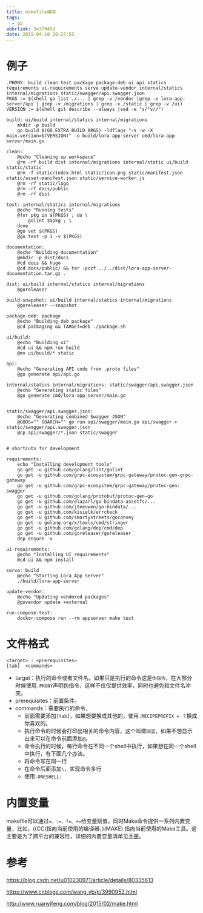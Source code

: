 ```yaml
---
title: makefile编写
tags:
  - go
abbrlink: 3e37945d
date: 2019-04-10 10:27:53
---
```


# 例子

```
.PHONY: build clean test package package-deb ui api statics requirements ui-requirements serve update-vendor internal/statics internal/migrations static/swagger/api.swagger.json
PKGS := $(shell go list ./... | grep -v /vendor |grep -v lora-app-server/api | grep -v /migrations | grep -v /static | grep -v /ui)
VERSION := $(shell git describe --always |sed -e "s/^v//")

build: ui/build internal/statics internal/migrations
	mkdir -p build
	go build $(GO_EXTRA_BUILD_ARGS) -ldflags "-s -w -X main.version=$(VERSION)" -o build/lora-app-server cmd/lora-app-server/main.go

clean:
	@echo "Cleaning up workspace"
	@rm -rf build dist internal/migrations internal/static ui/build static/static
	@rm -f static/index.html static/icon.png static/manifest.json static/asset-manifest.json static/service-worker.js
	@rm -rf static/logo
	@rm -rf docs/public
	@rm -rf dist

test: internal/statics internal/migrations
	@echo "Running tests"
	@for pkg in $(PKGS) ; do \
		golint $$pkg ; \
	done
	@go vet $(PKGS)
	@go test -p 1 -v $(PKGS)

documentation:
	@echo "Building documentation"
	@mkdir -p dist/docs
	@cd docs && hugo
	@cd docs/public/ && tar -pczf ../../dist/lora-app-server-documentation.tar.gz .

dist: ui/build internal/statics internal/migrations
	@goreleaser

build-snapshot: ui/build internal/statics internal/migrations
	@goreleaser --snapshot

package-deb: package
	@echo "Building deb package"
	@cd packaging && TARGET=deb ./package.sh

ui/build:
	@echo "Building ui"
	@cd ui && npm run build
	@mv ui/build/* static

api:
	@echo "Generating API code from .proto files"
	@go generate api/api.go

internal/statics internal/migrations: static/swagger/api.swagger.json
	@echo "Generating static files"
	@go generate cmd/lora-app-server/main.go


static/swagger/api.swagger.json:
	@echo "Generating combined Swagger JSON"
	@GOOS="" GOARCH="" go run api/swagger/main.go api/swagger > static/swagger/api.swagger.json
	@cp api/swagger/*.json static/swagger


# shortcuts for development

requirements:
	echo "Installing development tools"
	go get -u github.com/golang/lint/golint
	go get -u github.com/grpc-ecosystem/grpc-gateway/protoc-gen-grpc-gateway
	go get -u github.com/grpc-ecosystem/grpc-gateway/protoc-gen-swagger
	go get -u github.com/golang/protobuf/protoc-gen-go
	go get -u github.com/elazarl/go-bindata-assetfs/...
	go get -u github.com/jteeuwen/go-bindata/...
	go get -u github.com/kisielk/errcheck
	go get -u github.com/smartystreets/goconvey
	go get -u golang.org/x/tools/cmd/stringer
	go get -u github.com/golang/dep/cmd/dep
	go get -u github.com/goreleaser/goreleaser
	dep ensure -v

ui-requirements:
	@echo "Installing UI requirements"
	@cd ui && npm install

serve: build
	@echo "Starting Lora App Server"
	./build/lora-app-server

update-vendor:
	@echo "Updating vendored packages"
	@govendor update +external

run-compose-test:
	docker-compose run --rm appserver make test
```

# 文件格式

```
<target> : <prerequisites> 
[tab]  <commands>
```

- target：执行的命令或者文件名。如果只是执行的命令这是`伪指令`，在大部分时候使用`.PHONY`声明伪指令，这样不仅仅提供效率，同时也避免和文件名冲突。
- prerequisites：前置条件。
- commands：需要执行的命令，
  - 前面需要添加`[tab]`，如果想要换成其他的，使用`.RECIPEPREFIX = ？`换成你喜欢的。
  - 执行命令的时候会打印出相关的命令内容，这个叫做`回显`，如果不想显示出来可以在命令前面添加`@`。
  - 命令执行的时候，每行命令在不同一个shell中执行，如果想在同一个shell中执行，有下面几个办法。
  - 将命令写在同一行
  - 在命令后面添加`\`，实现命令多行
  - 使用`.ONESHELL:`

# 内置变量

makefile可以通过`=、:=、?=、+=`给变量赋值，同时Make命令提供一系列内置变量，比如，\((CC)指向当前使用的编译器，\)(MAKE) 指向当前使用的Make工具。这主要是为了跨平台的兼容性，详细的内置变量清单见[手册](https://www.gnu.org/software/make/manual/html_node/Implicit-Variables.html)。

# 参考

https://blog.csdn.net/u010230971/article/details/80335613

https://www.cnblogs.com/wang_yb/p/3990952.html

http://www.ruanyifeng.com/blog/2015/02/make.html

